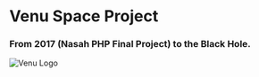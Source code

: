 # Venu Space Project

### From 2017 (Nasah PHP Final Project) to the Black Hole.

![Venu Logo](https://upload.wikimedia.org/wikipedia/commons/e/e7/Tango_Venus.svg)
